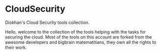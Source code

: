 # CloudSecurity
Diokhan's Cloud Security tools collection.

Hello, welcome to the collection of the tools helping with the tasks for securing the cloud. 
Most of the tools on this account are forked from the awesome developers and bigbrain matematitians, they own all the rights to their work.
